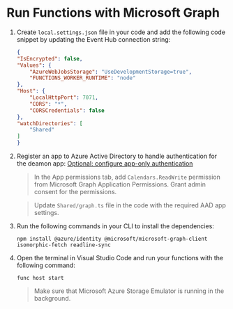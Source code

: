 # Run Functions with Microsoft Graph

1. Create `local.settings.json` file in your code and add the following code snippet by updating the Event Hub connection string:
    ```json
   {
    "IsEncrypted": false,
    "Values": {
        "AzureWebJobsStorage": "UseDevelopmentStorage=true",
        "FUNCTIONS_WORKER_RUNTIME": "node"
    },
    "Host": {
        "LocalHttpPort": 7071,
        "CORS": "*",
        "CORSCredentials": false
    },
    "watchDirectories": [
        "Shared"
    ]
    }
    ```

1. Register an app to Azure Active Directory to handle authentication for the deamon app: [Optional: configure app-only authentication](https://docs.microsoft.com/en-us/graph/tutorials/javascript?tabs=aad&tutorial-step=7)
    > In the App permissions tab, add `Calendars.ReadWrite` permission from Microsoft Graph Application Permissions. Grant admin consent for the permissions.

    > Update `Shared/graph.ts` file in the code with the required AAD app settings.

1. Run the following commands in your CLI to install the dependencies:
    ```
    npm install @azure/identity @microsoft/microsoft-graph-client isomorphic-fetch readline-sync
    ```

1. Open the terminal in Visual Studio Code and run your functions with the following command:
    ```
    func host start
    ```
    >Make sure that Microsoft Azure Storage Emulator is running in the background.

